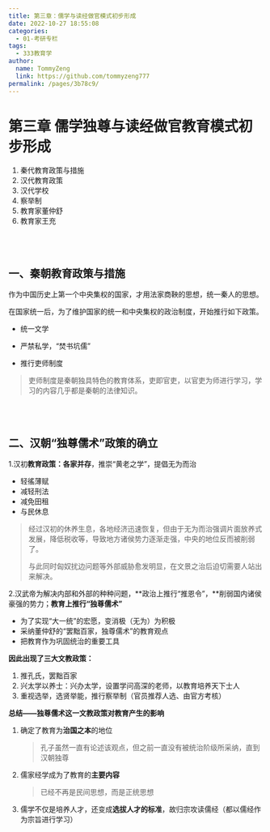 ```yaml
---
title: 第三章：儒学与读经做官模式初步形成
date: 2022-10-27 18:55:08
categories: 
  - 01-考研专栏
tags: 
  - 333教育学
author: 
  name: TommyZeng
  link: https://github.com/tommyzeng777
permalink: /pages/3b78c9/
---
```


# 第三章 儒学独尊与读经做官教育模式初步形成

1. 秦代教育政策与措施
2. 汉代教育政策
3. 汉代学校
4. 察举制
5. 教育家董仲舒
6. 教育家王充
<!-- more -->


 <br>

 <br>

## 一、秦朝教育政策与措施

作为中国历史上第一个中央集权的国家，才用法家商鞅的思想，统一秦人的思想。

在国家统一后，为了维护国家的统一和中央集权的政治制度，开始推行如下政策。

- 统一文学
- 严禁私学，“焚书坑儒”

- 推行吏师制度

> 吏师制度是秦朝独具特色的教育体系，吏即官吏，以官吏为师进行学习，学习的内容几乎都是秦朝的法律知识。



 <br> <br>

## 二、汉朝“独尊儒术”政策的确立

1.汉初**教育政策：各家并存**，推崇“黄老之学”，提倡无为而治

- 轻徭薄赋
- 减轻刑法
- 减免田租
- 与民休息

> 经过汉初的休养生息，各地经济迅速恢复，但由于无为而治强调片面放养式发展，降低税收等，导致地方诸侯势力逐渐走强，中央的地位反而被削弱了。
>
> 与此同时匈奴扰边问题等外部威胁愈发明显，在文景之治后迫切需要人站出来解决。



2.汉武帝为解决内部和外部的种种问题，**政治上推行“推恩令”，**削弱国内诸侯豪强的势力；**教育上推行“独尊儒术”**

- 为了实现“大一统”的宏愿，变消极（无为）为积极
- 采纳董仲舒的“罢黜百家，独尊儒术”的教育观点
- 把教育作为巩固统治的重要工具

**因此出现了三大文教政策：**

1. 推孔氏，罢黜百家
2. 兴太学以养士：兴办太学，设置学问高深的老师，以教育培养天下士人
3. 重视选举，选贤举能，推行察举制（官员推荐人选、由官方考核）



**总结——独尊儒术这一文教政策对教育产生的影响**

1. 确定了教育为**治国之本**的地位

   > 孔子虽然一直有论述该观点，但之前一直没有被统治阶级所采纳，直到汉朝独尊

2. 儒家经学成为了教育的**主要内容**

   > 已经不再是民间思想，而是正统思想

3. 儒学不仅是培养人才，还变成**选拔人才的标准**，故归宗攻读儒经（都以儒经作为宗旨进行学习）

